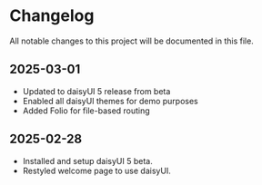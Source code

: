 # Changelog

All notable changes to this project will be documented in this file.

## 2025-03-01

-   Updated to daisyUI 5 release from beta
-   Enabled all daisyUI themes for demo purposes
-   Added Folio for file-based routing

## 2025-02-28

-   Installed and setup daisyUI 5 beta.
-   Restyled welcome page to use daisyUI.
